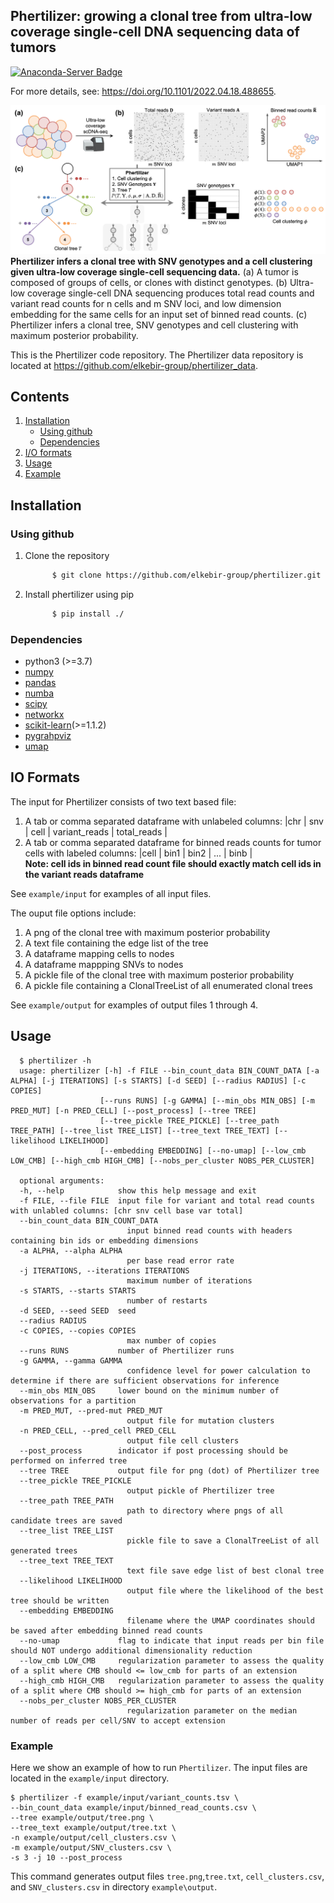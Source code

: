 ## Phertilizer: growing a clonal tree from ultra-low coverage single-cell DNA sequencing data of tumors
<!-- [![Anaconda-Server Badge](https://anaconda.org/bioconda/phertilizer/badges/version.svg)](https://anaconda.org/bioconda/phertilizer) 
[![Anaconda-Server Badge](https://anaconda.org/bioconda/phertilizer/badges/installer/conda.svg)](https://conda.anaconda.org/bioconda)  -->
[![Anaconda-Server Badge](https://anaconda.org/bioconda/phertilizer/badges/license.svg)](https://anaconda.org/bioconda/phertilizer)   

For more details, see: https://doi.org/10.1101/2022.04.18.488655.



![Overview of Phertilizer](overview.png)
**Phertilizer infers a clonal tree with SNV genotypes and a cell clustering given ultra-low coverage single-cell sequencing data.**
(a) A tumor is composed of groups of cells, or clones with distinct genotypes.
(b) Ultra-low coverage single-cell DNA sequencing produces total read counts and variant read counts for n cells and m SNV loci, and low dimension embedding for the same cells for an input set of binned read counts.
(c) Phertilizer infers a clonal tree, SNV genotypes and cell clustering with maximum posterior probability.

This is the Phertilizer code repository. The Phertilizer data repository is located at https://github.com/elkebir-group/phertilizer_data.
## Contents

  1. [Installation](#install)
     <!-- * [Using conda](#conda) -->
     * [Using github](#compilation)
     * [Dependencies](#pre-requisites)
  2. [I/O formats](#io) 
  3. [Usage](#usage)
  4. [Example](#example)

<a name="install"></a>

## Installation
<!-- <a name="conda"></a>
### Using conda (recommended)
 Phertilizer is available as a package from bioconda. Installing via conda will also install all required dependencies.  
  ```bash
            $ conda install -c bioconda phertilizer 
  ``` -->
  
<a name="compilation"></a> 
### Using github
   1. Clone the repository
      ```bash
            $ git clone https://github.com/elkebir-group/phertilizer.git
   2. Install phertilizer using pip
      ```bash
            $ pip install ./
      ```


<a name="pre-requisites"></a>
### Dependencies
+ python3 (>=3.7)
+ [numpy](https://numpy.org/doc/)
+ [pandas](https://pandas.pydata.org/pandas-docs/stable/index.html)
+ [numba](http://numba.pydata.org)
+ [scipy](https://scipy.org)
+ [networkx](https://networkx.org)
+ [scikit-learn](https://scikit-learn.org/stable/modules/clustering.html#clustering)(>=1.1.2)
+ [pygrahpviz](https://pygraphviz.github.io)
+ [umap](https://umap-learn.readthedocs.io/en/latest/index.html)


<a name="io"></a>
## IO Formats
The input for Phertilizer consists of two text based file:
  1. A tab or comma separated dataframe with unlabeled columns: |chr | snv | cell | variant_reads | total_reads |
  2. A tab or comma separated dataframe for binned reads counts for tumor cells with labeled columns: |cell | bin1 | bin2 | ... | binb |  
     **Note: cell ids in binned read count file should exactly match cell ids in the variant reads dataframe**

 
 See `example/input` for examples of all input files.  

The ouput file options include:  
  1. A png of the clonal tree with maximum posterior probability
  2. A text file containing the edge list of the tree
  3. A dataframe mapping cells to nodes
  4. A dataframe mappping SNVs to nodes
  5. A pickle file of the clonal tree with maximum posterior probability
  6. A pickle file containing a ClonalTreeList of all enumerated clonal trees


See `example/output` for examples of output files 1 through 4.  


<a name="usage"></a>
## Usage

      $ phertilizer -h
      usage: phertilizer [-h] -f FILE --bin_count_data BIN_COUNT_DATA [-a ALPHA] [-j ITERATIONS] [-s STARTS] [-d SEED] [--radius RADIUS] [-c COPIES]
                        [--runs RUNS] [-g GAMMA] [--min_obs MIN_OBS] [-m PRED_MUT] [-n PRED_CELL] [--post_process] [--tree TREE]
                        [--tree_pickle TREE_PICKLE] [--tree_path TREE_PATH] [--tree_list TREE_LIST] [--tree_text TREE_TEXT] [--likelihood LIKELIHOOD]
                        [--embedding EMBEDDING] [--no-umap] [--low_cmb LOW_CMB] [--high_cmb HIGH_CMB] [--nobs_per_cluster NOBS_PER_CLUSTER]

      optional arguments:
      -h, --help            show this help message and exit
      -f FILE, --file FILE  input file for variant and total read counts with unlabled columns: [chr snv cell base var total]
      --bin_count_data BIN_COUNT_DATA
                              input binned read counts with headers containing bin ids or embedding dimensions
      -a ALPHA, --alpha ALPHA
                              per base read error rate
      -j ITERATIONS, --iterations ITERATIONS
                              maximum number of iterations
      -s STARTS, --starts STARTS
                              number of restarts
      -d SEED, --seed SEED  seed
      --radius RADIUS
      -c COPIES, --copies COPIES
                              max number of copies
      --runs RUNS           number of Phertilizer runs
      -g GAMMA, --gamma GAMMA
                              confidence level for power calculation to determine if there are sufficient observations for inference
      --min_obs MIN_OBS     lower bound on the minimum number of observations for a partition
      -m PRED_MUT, --pred-mut PRED_MUT
                              output file for mutation clusters
      -n PRED_CELL, --pred_cell PRED_CELL
                              output file cell clusters
      --post_process        indicator if post processing should be performed on inferred tree
      --tree TREE           output file for png (dot) of Phertilizer tree
      --tree_pickle TREE_PICKLE
                              output pickle of Phertilizer tree
      --tree_path TREE_PATH
                              path to directory where pngs of all candidate trees are saved
      --tree_list TREE_LIST
                              pickle file to save a ClonalTreeList of all generated trees
      --tree_text TREE_TEXT
                              text file save edge list of best clonal tree
      --likelihood LIKELIHOOD
                              output file where the likelihood of the best tree should be written
      --embedding EMBEDDING
                              filename where the UMAP coordinates should be saved after embedding binned read counts
      --no-umap             flag to indicate that input reads per bin file should NOT undergo additional dimensionality reduction
      --low_cmb LOW_CMB     regularization parameter to assess the quality of a split where CMB should <= low_cmb for parts of an extension
      --high_cmb HIGH_CMB   regularization parameter to assess the quality of a split where CMB should >= high_cmb for parts of an extension
      --nobs_per_cluster NOBS_PER_CLUSTER
                              regularization parameter on the median number of reads per cell/SNV to accept extension


<a name="example"></a>
### Example

Here we show an example of how to run `Phertilizer`.
The input files are located in the `example/input` directory.


    $ phertilizer -f example/input/variant_counts.tsv \
    --bin_count_data example/input/binned_read_counts.csv \
    --tree example/output/tree.png \
    --tree_text example/output/tree.txt \
    -n example/output/cell_clusters.csv \
    -m example/output/SNV_clusters.csv \
    -s 3 -j 10 --post_process

This command generates output files `tree.png`,`tree.txt`, `cell_clusters.csv`, and `SNV_clusters.csv` in directory `example\output`.

